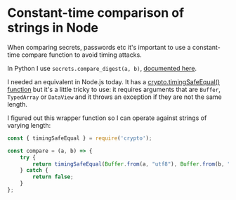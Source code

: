 # Constant-time comparison of strings in Node

When comparing secrets, passwords etc it's important to use a constant-time compare function to avoid timing attacks.

In Python I use `secrets.compare_digest(a, b)`, [documented here](https://docs.python.org/3/library/secrets.html#secrets.compare_digest).

I needed an equivalent in Node.js today. It has a [crypto.timingSafeEqual() function](https://nodejs.org/api/crypto.html#crypto_crypto_timingsafeequal_a_b) but it's a little tricky to use: it requires arguments that are `Buffer`, `TypedArray` or `DataView` and it throws an exception if they are not the same length.

I figured out this wrapper function so I can operate against strings of varying length:

```javascript
const { timingSafeEqual } = require('crypto');

const compare = (a, b) => {
    try {
        return timingSafeEqual(Buffer.from(a, "utf8"), Buffer.from(b, "utf8"));
    } catch {
        return false;
    }
};
```

